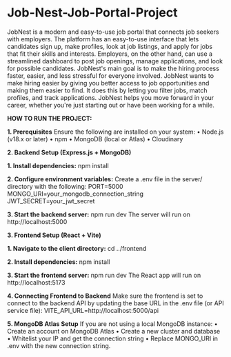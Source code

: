 # Job-Nest-Job-Portal-Project
JobNest is a modern and easy-to-use job portal that connects job seekers with employers. The platform has an easy-to-use interface that lets candidates sign up, make profiles, look at job listings, and apply for jobs that fit their skills and interests. Employers, on the other hand, can use a streamlined dashboard to post job openings, manage applications, and look for possible candidates. JobNest's main goal is to make the hiring process faster, easier, and less stressful for everyone involved. JobNest wants to make hiring easier by giving you better access to job opportunities and making them easier to find. It does this by letting you filter jobs, match profiles, and track applications. JobNest helps you move forward in your career, whether you're just starting out or have been working for a while.


**HOW TO RUN THE PROJECT:**

**1. Prerequisites**
Ensure the following are installed on your system:
•
Node.js (v18.x or later)
•
npm
•
MongoDB (local or Atlas)
•
Cloudinary


**2. Backend Setup (Express.js + MongoDB)**

**1.
Install dependencies:**
npm install

**2.
Configure environment variables:**
Create a .env file in the server/ directory with the following:
PORT=5000
MONGO_URI=your_mongodb_connection_string
JWT_SECRET=your_jwt_secret

**3.
Start the backend server:**
npm run dev
The server will run on http://localhost:5000

**3. Frontend Setup (React + Vite)**

**1.
Navigate to the client directory:**
cd ../frontend

**2.
Install dependencies:**
npm install

**3.
Start the frontend server:**
npm run dev
The React app will run on http://localhost:5173

**4. Connecting Frontend to Backend**
Make sure the frontend is set to connect to the backend API by updating the base URL in the .env file (or API service file):
VITE_API_URL=http://localhost:5000/api

**5. MongoDB Atlas Setup**
If you are not using a local MongoDB instance:
•
Create an account on MongoDB Atlas
•
Create a new cluster and database
•
Whitelist your IP and get the connection string
•
Replace MONGO_URI in .env with the new connection string.
